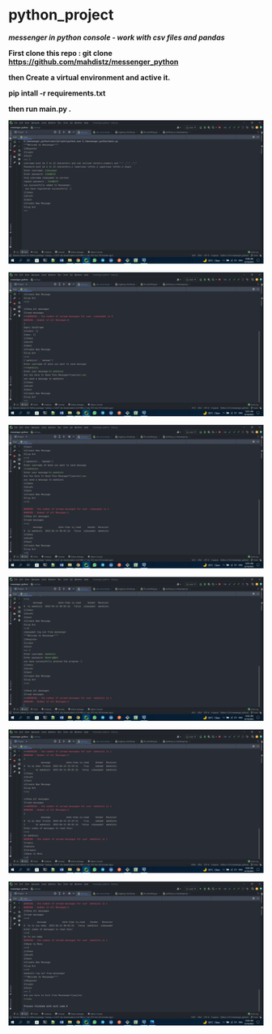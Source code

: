 # python_project


***messenger in python console - work with csv files and pandas***


**First clone this repo : git clone https://github.com/mahdistz/messenger_python**

**then Create a virtual environment and active it.**

**pip intall -r requirements.txt**

**then run main.py .**

![](images/1.png)

![](images/2.png)

![](images/3.png)

![](images/4.png)

![](images/5.png)

![](images/6.png)
